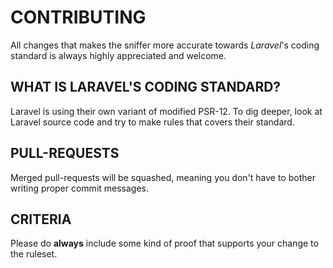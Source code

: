# CONTRIBUTING

All changes that makes the sniffer more accurate towards _Laravel_'s coding standard
is always highly appreciated and welcome. 

## WHAT IS LARAVEL'S CODING STANDARD?

Laravel is using their own variant of modified PSR-12. To dig deeper, look at Laravel source code and try to make rules that covers their standard.

## PULL-REQUESTS

Merged pull-requests will be squashed, meaning you don't have to bother writing
proper commit messages.

## CRITERIA

Please do **always** include some kind of proof that supports your change to the
ruleset.
